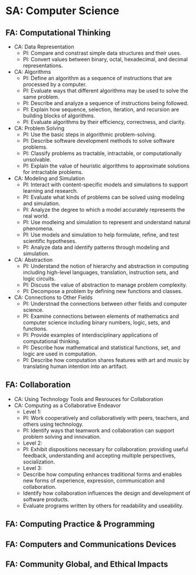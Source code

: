 SA: Computer Science
===

FA: Computational Thinking
---

- CA: Data Representation
  - PI: Compare and constrast simple data structures and their uses.
  - PI: Convert values between binary, octal, hexadecimal, and decimal representations.
- CA: Algorithms
  - PI: Define an algorithm as a sequence of instructions that are processed by a computer.
  - PI: Evaluate ways that different algorithms may be used to solve the same problem.
  - PI: Describe and analyze a sequence of instructions being followed.
  - PI: Explain how sequence, selection, iteration, and recursion are building blocks of algorithms.
  - PI: Evaluate algorithms by their efficiency, correctness, and clarity.
- CA: Problem Solving
  - PI: Use the basic steps in algorithmic problem-solving.
  - PI: Describe software development methods to solve software problems.
  - PI: Classify problems as tractable, intractable, or computationally unsolvable.
  - PI: Explain the value of heuristic algorithms to approximate solutions for intractable problems.
- CA: Modeling and Simulation
  - PI: Interact with content-specific models and simulations to support learning and research.
  - PI: Evaluate what kinds of problems can be solved using modeling and simulation.
  - PI: Analyze the degree to which a model accurately represents the real world.
  - PI: Use modleing and simulation to represent and understand natural phenomena.
  - PI: Use models and simulation to help formulate, refine, and test scientific hypotheses.
  - PI: Analyze data and identify patterns through modeling and simulation.
- CA: Abstraction
  - PI: Understand the notion of hierarchy and abstraction in computing including high-level languages, translation, instruction sets, and logic circuits.
  - PI: Discuss the value of abstraction to manage problem complexity.
  - PI: Decompose a problem by defining new functions and classes.
- CA: Connections to Other Fields
  - PI: Understnad the connections between other fields and computer science.
  - PI: Examine connections between elements of mathematics and computer science including binary numbers, logic, sets, and functions.
  - PI: Provide examples of interdisciplinary applications of computational thinking.
  - PI: Describe how mathematical and statistical functions, set, and logic are used in computation.
  - PI: Describe how computation shares features with art and music by translating human intention into an artifact.

FA: Collaboration
---

- CA: Using Technology Tools and Resrouces for Collaboration
- CA: Computing as a Collaborative Endeavor
  - Level 1:
  - PI: Work cooperatively and collaboratively with peers, teachers, and others using technology.
  - PI: Identify ways that teamwork and collaboration can support problem solving and innovation.
  - Level 2:
  - PI: Exhibit dispositions necessary for collaboration: providing useful feedback, understanding and accepting multiple perspectives, socialization.
  - Level 3:
  - Describe how computing enhances traditional forms and enables new forms of experience, expression, communication and collaboration.
  - Identify how collaboration influences the design and development of software products.
  - Evaluate programs written by others for readability and useability.

FA: Computing Practice & Programming
---

FA: Computers and Communications Devices
---

FA: Community Global, and Ethical Impacts
---
